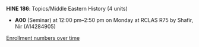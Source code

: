 **HINE 186**: Topics/Middle Eastern History (4 units)

- **A00** (Seminar) at 12:00 pm–2:50 pm on Monday at RCLAS R75 by Shafir, Nir (A14284905)

[Enrollment numbers over time](./HINE186.tsv)
